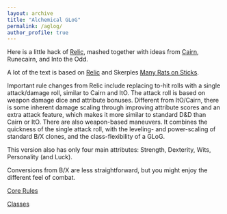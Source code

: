 ```yaml
---
layout: archive
title: "Alchemical GLoG"
permalink: /aglog/
author_profile: true
---
```


Here is a little hack of [Relic](https://lonely-adventurer.itch.io/relic-v3), mashed together with ideas from [Cairn](https://cairnrpg.com/), Runecairn, and Into the Odd.

A lot of the text is based on [Relic](https://lonely-adventurer.itch.io/relic-v3) and Skerples [Many Rats on Sticks](https://coinsandscrolls.blogspot.com/2019/10/osr-glog-based-homebrew-v2-many-rats-on.html). 

Important rule changes from Relic include replacing to-hit rolls with a single attack/damage roll, similar to Cairn and ItO. The attack roll is based on weapon damage dice and attribute bonuses. Different from ItO/Cairn, there is some inherent damage scaling through improving attribute scores and an extra attack feature, which makes it more similar to standard D&D than Cairn or ItO. There are also weapon-based maneuvers. It combines the quickness of the single attack roll, with the leveling- and power-scaling of standard B/X clones, and the class-flexibility of a GLoG.

This version also has only four main attributes: Strength, Dexterity, Wits, Personality (and Luck).

Conversions from B/X are less straightforward, but you might enjoy the different feel of combat.

[Core Rules](https://theophrastus-b0mbastus.github.io/aglog-rules-nohit/)

[Classes](https://theophrastus-b0mbastus.github.io/aglog-classes-nohit/)